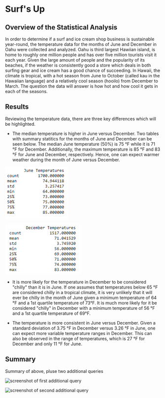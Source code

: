 # Surf's Up
## Overview of the Statistical Analysis
In order to determine if a surf and ice cream shop business is sustainable year-round, the temperature data for the months of June and December in Oahu were collected and analyzed.  Oahu is third largest Hawiian island, is home to roughly one million people and has over five million tourists visit it each year.  Given the large amount of people and the popularity of its beaches, if the weather is consistently good a store which deals in both surfing gear and ice cream has a good chance of succeeding.   In Hawaii, the climate is tropical, with a hot season from June to October (called kau in the Hawaiian language) and a relatively cool season (hooilo) from December to March.  The question the data will answer is how hot and how cool it gets in each of the seasons.      

## Results
Reviewing the temperature data, there are three key differences which will be highlighted.
* The median temperature is higher in June versus December.  Two tables with summary statitics for the months of June and December can be seen below.  The median June temperature (50%) is 75 °F while it is 71 °F for December.  Additionally, the maximum temperature is 85 °F and 83 °F for June and December, respectively.  Hence, one can expect warmer weather during the month of June versus December.   

![screenshot of June data](screenshots/june_stats.png)

![screenshot of December data](screenshots/dec_stats.png)

* It is more likely for the temperature in December to be considered "chilly" than it is in June.  If one assumes that temperatures below 65 °F are considered chilly in a tropical climate, it is very unlikely that it will ever be chilly in the month of June given a minimum temperature of 64 °F and a 1st quartile temperature of 73°F.  It is much more likely for it be considered "chilly" in December with a minimum temperature of 56 °F and a 1st quartile temperature of 69°F.  

* The temperature is more consistent in June versus December.  Given a standard deviation of 3.75 °F in December versus 3.26 °F in June, one can expect more variable temperature ranges in December.  This can also be observed in the range of temperatures, which is 27 °F for December and only 11 °F for June.  

## Summary
Summary of above, pluse two additional queries

![screenshot of first additional query](screenshots/additional_query1.png)

![screenshot of second additional query](screenshots/additional_query2.png)


 
